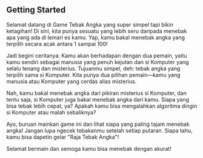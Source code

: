 ## Getting Started

Selamat datang di Game Tebak Angka yang super simpel tapi bikin ketagihan! Di sini, kita punya sesuatu yang lebih seru daripada menebak apa yang ada di lemari es kamu. Yap, kamu bakal menebak angka yang terpilih secara acak antara 1 sampai 100!

Jadi begini ceritanya: Kamu akan berhadapan dengan dua pemain, yaitu kamu sendiri sebagai manusia yang penuh kejutan dan si Komputer yang selalu tenang dan misterius. Tujuanmu simpel, deh: tebak angka yang terpilih sama si Komputer. Kita punya dua pilihan pemain—kamu yang manusia atau Komputer yang cerdas alias misterius.

Nah, kamu bakal menebak angka dari pikiran misterius si Komputer, dan tentu saja, si Komputer juga bakal menebak angka dari kamu. Siapa yang bisa tebak lebih cepat, ya? Apakah kamu bisa mengalahkan algoritma dingin si Komputer atau malah sebaliknya?

Ayo, buruan mainkan game ini dan lihat siapa yang paling tajam menebak angka! Jangan lupa ngecek tebakanmu setelah setiap putaran. Siapa tahu, kamu bisa dapetin gelar "Raja Tebak Angka"!

Selamat bermain dan semoga kamu bisa menebak dengan akurat!
